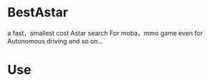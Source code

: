 # BestAstar
a fast，smallest cost Astar search For moba，mmo game even for Autonomous driving and so on...
# Use
